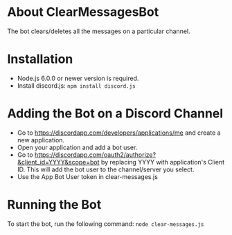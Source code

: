# About ClearMessagesBot
The bot clears/deletes all the messages on a particular channel.

# Installation

* Node.js 6.0.0 or newer version is required.
* Install discord.js: `npm install discord.js`

# Adding the Bot on a Discord Channel
* Go to https://discordapp.com/developers/applications/me and create a new application.
* Open your application and add a bot user.
* Go to https://discordapp.com/oauth2/authorize?&client_id=YYYY&scope=bot by replacing YYYY with application's Client ID. This will add the bot user to the channel/server you select.
* Use the App Bot User token in clear-messages.js

# Running the Bot
To start the bot, run the following command: `node clear-messages.js`
